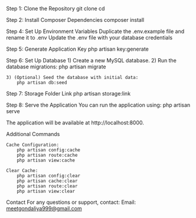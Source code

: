 Step 1: Clone the Repository
	git clone <your-repository-url>
	cd <project-directory>


Step 2: Install Composer Dependencies
	composer install


Step 4: Set Up Environment Variables
	Duplicate the .env.example file and rename it to .env
	Update the .env file with your database credentials


Step 5: Generate Application Key
	php artisan key:generate


Step 6: Set Up Database
	1) Create a new MySQL database.
	2) Run the database migrations:
		php artisan migrate

	3) (Optional) Seed the database with initial data:
		php artisan db:seed

Step 7: Storage Folder Link
	php artisan storage:link

Step 8: Serve the Application
	You can run the application using:
	php artisan serve


The application will be available at http://localhost:8000.




Additional Commands
	
	Cache Configuration:
		php artisan config:cache
		php artisan route:cache
		php artisan view:cache

	Clear Cache:
		php artisan config:clear
		php artisan cache:clear
		php artisan route:clear
		php artisan view:clear

Contact
	For any questions or support, contact:
	Email: meetgondaliya999@gmail.com